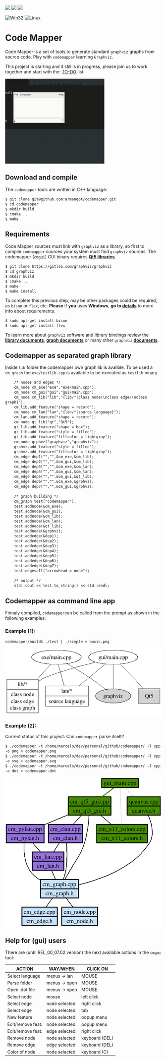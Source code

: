 <a href="https://en.wikipedia.org/wiki/The_C_Programming_Language"><img src="https://img.shields.io/badge/C%2FC%2B%2B-100%25-green"></a>
<a href="https://nerdinmadrid.tumblr.com/post/667400970801692672/free-software-for-video-editing-get-your-last"><img src="https://img.shields.io/badge/GNU%2FLinux-100%25-lightgreen"></a>
<a href="https://graphviz.org/docs/library/"><img src="https://img.shields.io/badge/graphviz-5%25-red"></a>

![Win32](https://img.shields.io/badge/Win32%20-tested-blue)
![Linux](https://img.shields.io/badge/Ubuntu%2022.04%20-tested-blue)


# Code Mapper

Code Mapper is a set of tools to generate standard ```graphviz``` graphs from source code. Play with ```codemapper``` learning ```Graphviz```.

This project is starting and it still is in progress, please join us to work together and start with the: [TO-DO](doc/TODO.md) list.

![demo](doc/demogui.gif)

## Download and compile

The ```codemapper``` tools are written in C++ language:

```
$ git clone git@github.com:armengot/codemapper.git
$ cd codemapper
$ mkdir build
$ cmake ..
$ make
```

## Requirements

Code Mapper sources must link with ```graphviz``` as a library, so first to compile  ```codemapper``` sources your system must find ```graphviz``` sources. The codemapper (```cmgui```) GUI binary requires **[Qt5 libraries](https://wiki.qt.io/Install_Qt_5_on_Ubuntu)**.

```
$ git clone https://gitlab.com/graphviz/graphviz
$ cd graphviz
$ mkdir build
$ cmake ..
$ make
$ make install
```

To complete this previous step, may be other packages could be required, as ```bison``` or ```flex```, etc. **Please** if **you** uses **Windows**, **go to [details](doc/winsetup.md)** to more info about requirements.
```
$ sudo apt-get install bison
$ sudo apt-get install flex
```
To learn more about ```graphviz``` software and library bindings review the **[library documents](https://www.graphviz.org/pdf/libguide.pdf)**, **[graph documents](https://www.graphviz.org/pdf/libguide.pdf)** or many other ```graphviz``` **[documents](https://www.graphviz.org/documentation/)**.

## Codemapper as separated graph library

Inside ```lib``` folder the codemapper own graph lib is availble. To be used a ```cm_graph``` the ```exe/testlib.cpp``` is available to be executed as ```testlib``` binary.
```
    /* nodes and edges */    
    cm_node cm_exe("exe","exe/main.cpp");
    cm_node cm_gui("gui","gui/main.cpp");    
    cm_node cm_lib("lib","{lib/*|class node\\nclass edge\\nclass graph}");
    cm_lib.add_feature("shape = record");
    cm_node cm_lan("lan","{lan/*|source language}");
    cm_lan.add_feature("shape = record");
    cm_node qt_lib("qt","Qt5");
    qt_lib.add_feature("shape = box");
    qt_lib.add_feature("style = filled");
    qt_lib.add_feature("fillcolor = lightgray");    
    cm_node grphvz("graphviz","graphviz");
    grphvz.add_feature("style = filled");
    grphvz.add_feature("fillcolor = lightgray");
    cm_edge dep1("","",&cm_exe,&cm_lib);
    cm_edge dep2("","",&cm_gui,&cm_lib);
    cm_edge dep3("","",&cm_exe,&cm_lan);
    cm_edge dep4("","",&cm_gui,&cm_lan);
    cm_edge dep5("","",&cm_gui,&qt_lib);
    cm_edge dep6("","",&cm_exe,&grphvz);
    cm_edge dep7("","",&cm_gui,&grphvz);    
    
    /* graph building */
    cm_graph test("codemapper");
    test.addnode(&cm_exe);
    test.addnode(&cm_gui);
    test.addnode(&cm_lib);
    test.addnode(&cm_lan);
    test.addnode(&qt_lib);
    test.addnode(&grphvz);
    test.addedge(&dep1);
    test.addedge(&dep2);
    test.addedge(&dep3);
    test.addedge(&dep4);
    test.addedge(&dep5);
    test.addedge(&dep6);
    test.addedge(&dep7);
    test.edgesall("arrowhead = none");

    /* output */
    std::cout << test.to_string() << std::endl;
```
## Codemapper as command line app

Finnaly compiled, ```codemapper```can be called from the prompt as shown in the following examples:

### Example (1):
```
codemapper/build$ ./test | ./simple > basic.png
```
![example](doc/basic.png)

### Example (2):
Current status of this project: Can ```codemapper``` parse itself?
```
$ ./codemapper -t /home/marcelo/dev/personal/github/codemapper/ -l cpp -o png > codemapper.png
$ ./codemapper -t /home/marcelo/dev/personal/github/codemapper/ -l cpp -o svg > codemapper.svg
$ ./codemapper -t /home/marcelo/dev/personal/github/codemapper/ -l cpp -o dot > codemapper.dot
```
![example](doc/codemapper.png)

## Help for (gui) users

There are (until REL_00_07.02 version) the next available actions in the ```cmgui``` tool:


| ACTION            | WAY/WHEN      | CLICK ON       |
|-------------------|---------------|----------------|
| Select language   | menus -> lan  | MOUSE          |
| Parse folder      | menus -> open | MOUSE          |
| Open .dot file    | menus -> open | MOUSE          |
| Select node       | mouse         | left click     |
| Select edge       | node selected | right click    |
| Select edge       | node selected | tab            |
| New feature       | node selected | popup menu     |
| Edit/remove feat. | node selected | popup menu     |
| Edit/remove feat. | edge selected | right click    |
| Remove node       | node selected | keyboard (DEL) |
| Remove edge       | edge selected | keyboard (DEL) |
| Color of node     | node selected | keyboard (C)   |


